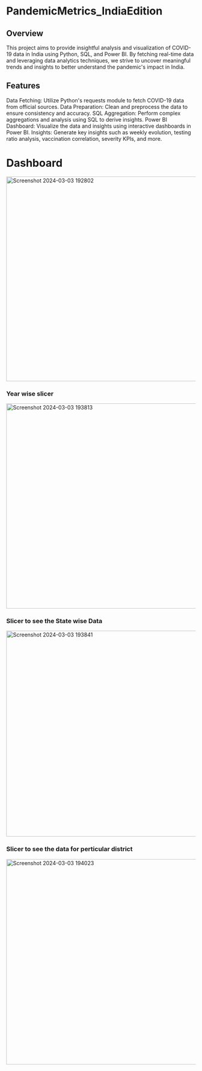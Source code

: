 # PandemicMetrics_IndiaEdition
## Overview
This project aims to provide insightful analysis and visualization of COVID-19 data in India using Python, SQL, and Power BI. By fetching real-time data and leveraging data analytics techniques, we strive to uncover meaningful trends and insights to better understand the pandemic's impact in India.

## Features
Data Fetching: Utilize Python's requests module to fetch COVID-19 data from official sources.
Data Preparation: Clean and preprocess the data to ensure consistency and accuracy.
SQL Aggregation: Perform complex aggregations and analysis using SQL to derive insights.
Power BI Dashboard: Visualize the data and insights using interactive dashboards in Power BI.
Insights: Generate key insights such as weekly evolution, testing ratio analysis, vaccination correlation, severity KPIs, and more.


# Dashboard 
<img width="544" alt="Screenshot 2024-03-03 192802" src="https://github.com/kteshubham256/coding-rasik-1098/assets/148578267/db6b3657-3439-483f-bff7-fcf40a30c93d">

### Year wise slicer
<img width="545" alt="Screenshot 2024-03-03 193813" src="https://github.com/kteshubham256/coding-rasik-1098/assets/148578267/c8c85bb9-5ddf-479e-aeb9-c57738b71e88">

### Slicer to see the State wise Data
<img width="547" alt="Screenshot 2024-03-03 193841" src="https://github.com/kteshubham256/coding-rasik-1098/assets/148578267/9683f2a4-74a6-4f81-91f6-c3ae8849df00">

### Slicer to see the data for perticular district
<img width="546" alt="Screenshot 2024-03-03 194023" src="https://github.com/kteshubham256/coding-rasik-1098/assets/148578267/c5569e0f-eb44-485f-9119-b99fbcf07ca2">



  

